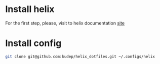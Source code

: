 # Install helix

For the first step, please, visit to helix documentation [site](https://docs.helix-editor.com/install.html)

# Install config

```bash
git clone git@github.com:kudep/helix_dotfiles.git ~/.configs/helix
```

